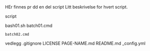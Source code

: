 HEr finnes pr dd en del script
Litt beskrivelse for hvert script.

script

bash01.sh
batch01.cmd

    batch02.cmd

vedlegg
.gitignore
LICENSE
PAGE-NAME.md
README.md
_config.yml
